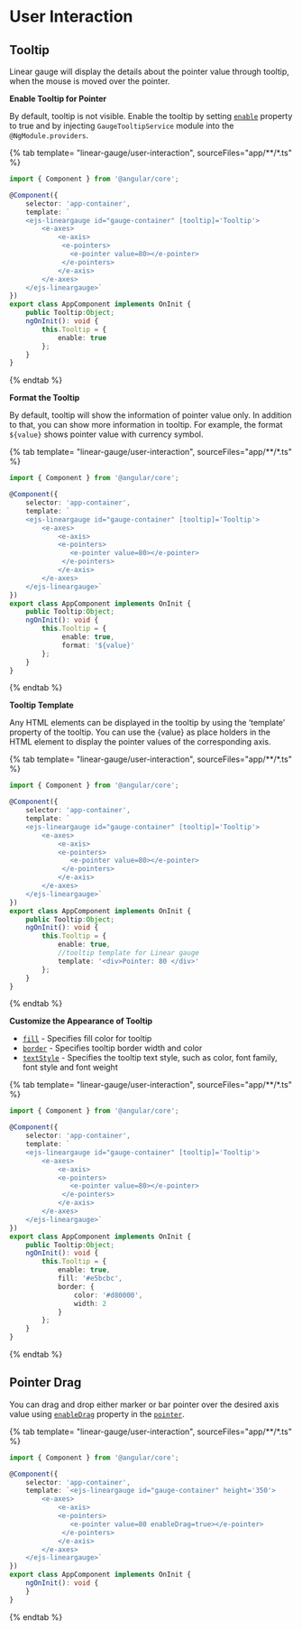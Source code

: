 
# User Interaction

<!-- markdownlint-disable MD036 -->

## Tooltip

<!-- markdownlint-disable MD036 -->

Linear gauge will display the details about the pointer value through tooltip, when the mouse is moved over the pointer.

**Enable Tooltip for Pointer**

By default, tooltip is not visible. Enable the tooltip by setting
[`enable`](../api/linear-gauge/tooltipSettingsModel/#enable-boolean) property to true and by injecting `GaugeTooltipService` module into the `@NgModule.providers`.

{% tab template= "linear-gauge/user-interaction", sourceFiles="app/**/*.ts" %}

```typescript
import { Component } from '@angular/core';

@Component({
    selector: 'app-container',
    template: `
    <ejs-lineargauge id="gauge-container" [tooltip]='Tooltip'>
        <e-axes>
            <e-axis>
             <e-pointers>
               <e-pointer value=80></e-pointer>
             </e-pointers>
            </e-axis>
        </e-axes>
    </ejs-lineargauge>`
})
export class AppComponent implements OnInit {
    public Tooltip:Object;
    ngOnInit(): void {
        this.Tooltip = {
            enable: true
        };
    }
}
```

{% endtab %}

<!-- markdownlint-disable MD013 -->

**Format the Tooltip**

<!-- markdownlint-disable MD013 -->

By default, tooltip will show the information of pointer value only. In addition to that, you can show more information in tooltip. For example, the format `${value}` shows pointer value with currency symbol.

{% tab template= "linear-gauge/user-interaction", sourceFiles="app/**/*.ts" %}

```typescript
import { Component } from '@angular/core';

@Component({
    selector: 'app-container',
    template: `
    <ejs-lineargauge id="gauge-container" [tooltip]='Tooltip'>
        <e-axes>
            <e-axis>
            <e-pointers>
               <e-pointer value=80></e-pointer>
             </e-pointers>
            </e-axis>
        </e-axes>
    </ejs-lineargauge>`
})
export class AppComponent implements OnInit {
    public Tooltip:Object;
    ngOnInit(): void {
        this.Tooltip = {
             enable: true,
             format: '${value}'
        };
    }
}
```

{% endtab %}

**Tooltip Template**

Any HTML elements can be displayed in the tooltip by using the ‘template’ property of the tooltip. You can use the {value} as place holders in the HTML element to display the pointer values of the corresponding axis.

{% tab template= "linear-gauge/user-interaction", sourceFiles="app/**/*.ts" %}

```typescript
import { Component } from '@angular/core';

@Component({
    selector: 'app-container',
    template: `
    <ejs-lineargauge id="gauge-container" [tooltip]='Tooltip'>
        <e-axes>
            <e-axis>
            <e-pointers>
               <e-pointer value=80></e-pointer>
             </e-pointers>
            </e-axis>
        </e-axes>
    </ejs-lineargauge>`
})
export class AppComponent implements OnInit {
    public Tooltip:Object;
    ngOnInit(): void {
        this.Tooltip = {
            enable: true,
            //tooltip template for Linear gauge
            template: '<div>Pointer: 80 </div>'
        };
    }
}
```

{% endtab %}

**Customize the Appearance of Tooltip**

* [`fill`](../api/linear-gauge/tooltipSettings/#fill-string) - Specifies fill color for tooltip
* [`border`](../api/linear-gauge/tooltipSettings/#border-bordermodel) - Specifies tooltip border width and color
* [`textStyle`](../api/linear-gauge/tooltipSettings/#textstyle-fontmodel) - Specifies the tooltip text style, such as color, font family, font style and font weight

{% tab template= "linear-gauge/user-interaction", sourceFiles="app/**/*.ts" %}

```typescript
import { Component } from '@angular/core';

@Component({
    selector: 'app-container',
    template: `
    <ejs-lineargauge id="gauge-container" [tooltip]='Tooltip'>
        <e-axes>
            <e-axis>
            <e-pointers>
               <e-pointer value=80></e-pointer>
             </e-pointers>
            </e-axis>
        </e-axes>
    </ejs-lineargauge>`
})
export class AppComponent implements OnInit {
    public Tooltip:Object;
    ngOnInit(): void {
        this.Tooltip = {
            enable: true,
            fill: '#e5bcbc',
            border: {
                color: '#d80000',
                width: 2
            }
        };
    }
}
```

{% endtab %}

## Pointer Drag

You can drag and drop either marker or bar pointer over the desired axis value using [`enableDrag`](../api/linear-gauge/pointer/#enabledrag-boolean) property in the [`pointer`](../api/linear-gauge/pointer/#pointer-pointermodel).

{% tab template= "linear-gauge/user-interaction", sourceFiles="app/**/*.ts" %}

```typescript
import { Component } from '@angular/core';

@Component({
    selector: 'app-container',
    template: `<ejs-lineargauge id="gauge-container" height='350'>
        <e-axes>
            <e-axis>
            <e-pointers>
               <e-pointer value=80 enableDrag=true></e-pointer>
             </e-pointers>
            </e-axis>
        </e-axes>
    </ejs-lineargauge>`
})
export class AppComponent implements OnInit {
    ngOnInit(): void {
    }
}
```

{% endtab %}